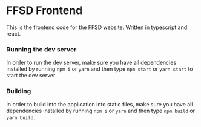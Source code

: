 # FFSD Frontend

This is the frontend code for the FFSD website. Written in typescript and react.

### Running the dev server

In order to run the dev server, make sure you have all dependencies installed by running `npm i` or `yarn` and then type `npm start` or `yarn start` to start the dev server

### Building

In order to build into the application into static files, make sure you have all dependencies installed by running `npm i` or `yarn` and then type `npm build` or `yarn build`.
